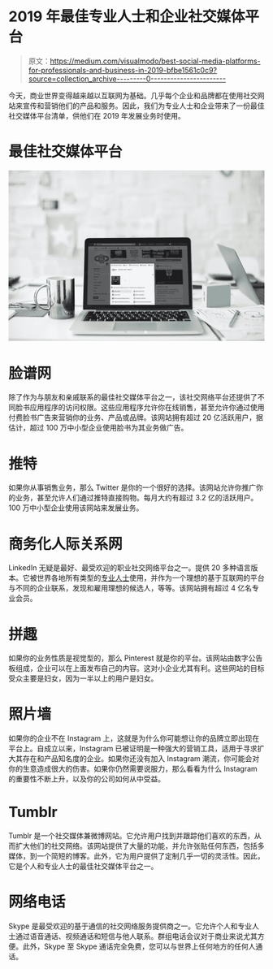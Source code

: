 # 2019 年最佳专业人士和企业社交媒体平台

> 原文：<https://medium.com/visualmodo/best-social-media-platforms-for-professionals-and-business-in-2019-bfbe1561c0c9?source=collection_archive---------0----------------------->

今天，商业世界变得越来越以互联网为基础。几乎每个企业和品牌都在使用社交网站来宣传和营销他们的产品和服务。因此，我们为专业人士和企业带来了一份最佳社交媒体平台清单，供他们在 2019 年发展业务时使用。

# 最佳社交媒体平台

![](img/fbd672661bbaaf2e8451930756ac63fe.png)

# 脸谱网

除了作为与朋友和亲戚联系的最佳社交媒体平台之一，该社交网络平台还提供了不同脸书应用程序的访问权限。这些应用程序允许你在线销售，甚至允许你通过使用付费脸书广告来营销你的业务、产品或品牌。该网站拥有超过 20 亿活跃用户，据估计，超过 100 万中小型企业使用脸书为其业务做广告。

# 推特

如果你从事销售业务，那么 Twitter 是你的一个很好的选择。该网站允许你推广你的业务，甚至允许人们通过推特直接购物。每月大约有超过 3.2 亿的活跃用户。100 万中小型企业使用该网站来发展业务。

# 商务化人际关系网

LinkedIn 无疑是最好、最受欢迎的职业社交网络平台之一。提供 20 多种语言版本。它被世界各地所有类型的[专业人士](https://visualmodo.com/wordpress-professional-services/)使用，并作为一个理想的基于互联网的平台与不同的企业联系，发现和雇用理想的候选人，等等。该网站拥有超过 4 亿名专业会员。

# 拼趣

如果你的业务性质是视觉型的，那么 Pinterest 就是你的平台。该网站由数字公告板组成，企业可以在上面发布自己的内容。这对小企业尤其有利。这些网站的目标受众主要是妇女，因为一半以上的用户是妇女。

# 照片墙

如果你的企业不在 Instagram 上，这就是为什么你可能想让你的品牌立即出现在平台上。自成立以来，Instagram 已被证明是一种强大的营销工具，适用于寻求扩大其存在和产品知名度的企业。如果你还没有加入 Instagram 潮流，你可能会对你的生意造成很大的伤害。如果你仍然需要说服力，那么看看为什么 Instagram 的重要性不断上升，以及你的公司如何从中受益。

# Tumblr

Tumblr 是一个社交媒体兼微博网站。它允许用户找到并跟踪他们喜欢的东西，从而扩大他们的社交网络。该网站提供了大量的功能，并允许张贴任何东西，包括多媒体，到一个简短的博客。此外，它为用户提供了定制几乎一切的灵活性。因此，它是个人和专业人士的最佳社交媒体平台之一。

# 网络电话

Skype 是最受欢迎的基于通信的社交网络服务提供商之一。它允许个人和专业人士通过语音通话、视频通话和短信与他人联系。群组电话会议对于商业来说尤其方便。此外，Skype 至 Skype 通话完全免费，您可以与世界上任何地方的任何人通话。
